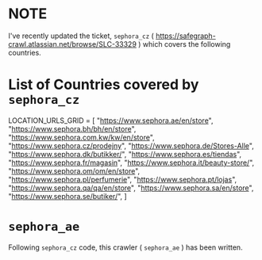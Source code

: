 # NOTE

I've recently updated the ticket, `sephora_cz` ( https://safegraph-crawl.atlassian.net/browse/SLC-33329 ) which covers the following countries. 

# List of Countries covered by `sephora_cz`

LOCATION_URLS_GRID = [
    "https://www.sephora.ae/en/store",
    "https://www.sephora.bh/bh/en/store",
    "https://www.sephora.com.kw/kw/en/store",
    "https://www.sephora.cz/prodejny",
    "https://www.sephora.de/Stores-Alle",
    "https://www.sephora.dk/butikker/",
    "https://www.sephora.es/tiendas",
    "https://www.sephora.fr/magasin",
    "https://www.sephora.it/beauty-store/",
    "https://www.sephora.om/om/en/store",
    "https://www.sephora.pl/perfumerie",
    "https://www.sephora.pt/lojas",
    "https://www.sephora.qa/qa/en/store",
    "https://www.sephora.sa/en/store",
    "https://www.sephora.se/butiker/",
] 

# `sephora_ae`
Following `sephora_cz` code, this crawler ( `sephora_ae` ) has been written. 